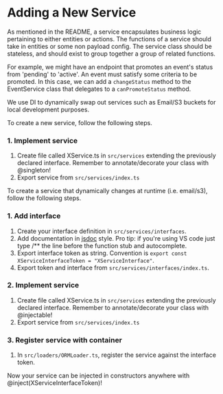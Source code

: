 # Adding a New Service

As mentioned in the README, a service encapsulates business logic pertaining to either entities or actions. The functions of a service should take in entities or some non payload config. The service class should be stateless, and should exist to group together a group of related functions.

For example, we might have an endpoint that promotes an event's status from 'pending' to 'active'. An event must satisfy some criteria to be promoted. In this case, we can add a `changeStatus` method to the EventService class that delegates to a `canPromoteStatus` method.

We use DI to dynamically swap out services such as Email/S3 buckets for local development purposes.

To create a new service, follow the following steps.

### 1. Implement service

1. Create file called XService.ts in `src/services` extending the previously declared interface. Remember to annotate/decorate your class with @singleton!
2. Export service from `src/services/index.ts`

To create a service that dynamically changes at runtime (i.e. email/s3), follow the following steps.

### 1. Add interface

1. Create your interface definition in `src/services/interfaces`.
2. Add documentation in [jsdoc](https://jsdoc.app/) style. Pro tip: if you're using VS code just type /\*\* the line before the function stub and autocomplete.
3. Export interface token as string. Convention is `export const XServiceInterfaceToken = "XServiceInterface"`.
4. Export token and interface from `src/services/interfaces/index.ts`.

### 2. Implement service

1. Create file called XService.ts in `src/services` extending the previously declared interface. Remember to annotate/decorate your class with @injectable!
2. Export service from `src/services/index.ts`

### 3. Register service with container

1. In `src/loaders/ORMLoader.ts`, register the service against the interface token.

Now your service can be injected in constructors anywhere with @inject(XServiceInterfaceToken)!

